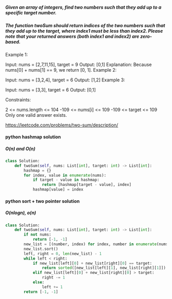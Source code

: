 ##### Given an array of integers, find two numbers such that they add up to a specific target number.
##### The function twoSum should return indices of the two numbers such that they add up to the target, where index1 must be less than index2. Please note that your returned answers (both index1 and index2) are zero-based.

Example 1:

Input: nums = [2,7,11,15], target = 9
Output: [0,1]
Explanation: Because nums[0] + nums[1] == 9, we return [0, 1].
Example 2:

Input: nums = [3,2,4], target = 6
Output: [1,2]
Example 3:

Input: nums = [3,3], target = 6
Output: [0,1]

Constraints:

2 <= nums.length <= 104
-109 <= nums[i] <= 109
-109 <= target <= 109
Only one valid answer exists.

<https://leetcode.com/problems/two-sum/description/>

#### python hashmap solution 
##### O(n) and O(n)
```python
class Solution:
    def twoSum(self, nums: List[int], target: int) -> List[int]:
        hashmap = {}
        for index, value in enumerate(nums):
            if target - value in hashmap:
                return [hashmap[target - value], index]
            hashmap[value] = index
```

#### python sort + two pointer solution 
##### O(nlogn), o(n)
```python
class Solution:
    def twoSum(self, nums: List[int], target: int) -> List[int]:
        if not nums:
            return [-1, -1]
        new_list = [(number, index) for index, number in enumerate(nums)]
        new_list.sort()
        left, right = 0, len(new_list) - 1
        while left < right:
            if new_list[left][0] + new_list[right][0] == target:
                return sorted([new_list[left][1], new_list[right][1]])
            elif new_list[left][0] + new_list[right][0] > target:
                right -= 1
            else:
                left += 1
        return [-1, -1]
```
